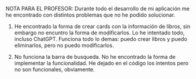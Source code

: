 NOTA PARA EL PROFESOR: Durante todo el desarrollo de mi aplicación me he encontrado con distintos problemas que no he podido solucionar.

1. He encontrado la forma de crear cards con la información de libros, sin embargo no encuntro la forma de modificarlos. Lo he intentado todo, incluso ChatGPT. Funciona todo lo demas: puedo crear libros y puedo eliminarlos, pero no puedo modificarlos.

2. No funciona la barra de busqueda. No he encontrado la forma de implementar la funcionalidad. He dejado en el código los intentos pero no son funcionales, obviamente.